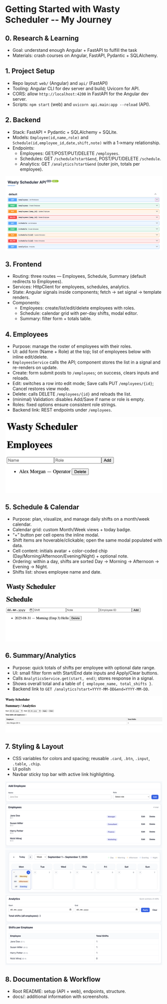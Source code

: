 # Getting Started with Wasty Scheduler -- My Journey

## 0. Research & Learning

- Goal: understand enough Angular + FastAPI to fulfill the task
- Materials: crash courses on Angular, FastAPI, Pydantic + SQLAlchemy.

## 1. Project Setup

- Repo layout: `web/` (Angular) and `api/` (FastAPI)
- Tooling: Angular CLI for dev server and build; Uvicorn for API.
- CORS: allow `http://localhost:4200` in FastAPI for the Angular dev server.
- Scripts: `npm start` (web) and `uvicorn api.main:app --reload` (API).

## 2. Backend

- Stack: FastAPI + Pydantic + SQLAlchemy + SQLite.
- Models: `Employee(id,name,role)` and `Schedule(id,employee_id,date,shift,note)` with a 1→many relationship.
- Endpoints:
  - Employees: GET/POST/PUT/DELETE `/employees`.
  - Schedules: GET `/schedule?start&end`, POST/PUT/DELETE `/schedule`.
  - Analytics: GET `/analytics?start&end` (outer join, totals per employee).

![api-docs](screenshots/api-docs.png)

## 3. Frontend

- Routing: three routes — Employees, Schedule, Summary (default redirects to Employees).
- Services: HttpClient for employees, schedules, analytics.
- State: Angular signals inside components; fetch → set signal → template renders.
- Components:
  - Employees: create/list/edit/delete employees with roles.
  - Schedule: calendar grid with per-day shifts, modal editor.
  - Summary: filter form + totals table.

## 4. Employees

- Purpose: manage the roster of employees with their roles.
- UI: add form (Name + Role) at the top; list of employees below with inline edit/delete.
- `EmployeesService` calls the API; component stores the list in a signal and re-renders on update.
- Create: form submit posts to `/employees`; on success, clears inputs and reloads.
- Edit: switches a row into edit mode; Save calls PUT `/employees/{id}`; Cancel restores view mode.
- Delete: calls DELETE `/employees/{id}` and reloads the list.
- (minimal) Validation: disables Add/Save if name or role is empty.
- Roles: fixed options ensure consistent role strings.
- Backend link: REST endpoints under `/employees`.

![employyes-component-old](screenshots/employees-component-old.png)

## 5. Schedule & Calendar

- Purpose: plan, visualize, and manage daily shifts on a month/week calendar.
- Calendar grid: custom Month/Week views + today badge.
- “+” button per cell opens the inline modal.
- Shift items are hoverable/clickable; open the same modal populated with data.
- Cell content: initials avatar + color-coded chip (Day/Morning/Afternoon/Evening/Night) + optional note.
- Ordering: within a day, shifts are sorted Day → Morning → Afternoon → Evening → Night.
- Shifts list: shows employee name and date.

![schedule-component-old](screenshots/schedule-component-old.png)

## 6. Summary/Analytics

- Purpose: quick totals of shifts per employee with optional date range.
- UI: small filter form with Start/End date inputs and Apply/Clear buttons.
- Calls `AnalyticsService.get(start, end)`; stores response in a signal.
- Shows overall total and a table of `{ employee_name, total_shifts }`.
- Backend link to `GET /analytics?start=YYYY-MM-DD&end=YYYY-MM-DD`.

![summary-component-old](screenshots/summary-component-old.png)

## 7. Styling & Layout

- CSS variables for colors and spacing; reusable `.card`, `.btn`, `.input`, `.table`, `.chip`.
- UI polish
- Navbar sticky top bar with active link highlighting.

![employees-component-new](screenshots/employees-component-new.png)
![schedule-component-new](screenshots/schedule-component-new.png)
![summary-component-new](screenshots/summary-component-new.png)

## 8. Documentation & Workflow

- Root README: setup (API + web), endpoints, structure.
- docs/: additional information with screenshots.
